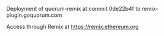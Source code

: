 Deployment of quorum-remix at commit 0de22b4f to remix-plugin.goquorum.com

Access through Remix at https://remix.ethereum.org
